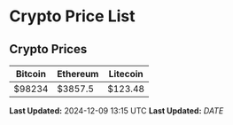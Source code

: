 # Crypto Price List

## Crypto Prices
| Bitcoin | Ethereum | Litecoin |
| ------- | -------- | -------- |
| $98234 | $3857.5 | $123.48 |
**Last Updated:** 2024-12-09 13:15 UTC
**Last Updated:** $DATE$
